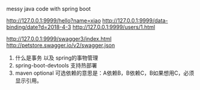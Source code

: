 messy java code with spring boot

http://127.0.0.1:9999/hello?name=xiao
http://127.0.0.1:9999/data-binding/date?d=2018-4-3
http://127.0.0.1:9999/users/1.html

http://127.0.0.1:9999/swagger3/index.html
http://petstore.swagger.io/v2/swagger.json

1. 什么是事务 以及 spring的事物管理
2. spring-boot-devtools 支持热部署
3. maven optional 可选依赖的意思是：A依赖B，B依赖C，B如果想用C，必须显示引用。

